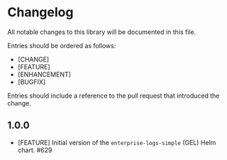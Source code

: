 # Changelog

All notable changes to this library will be documented in this file.

Entries should be ordered as follows:

- [CHANGE]
- [FEATURE]
- [ENHANCEMENT]
- [BUGFIX]

Entries should include a reference to the pull request that introduced the change.

## 1.0.0

* [FEATURE] Initial version of the `enterprise-logs-simple` (GEL) Helm chart. #629
